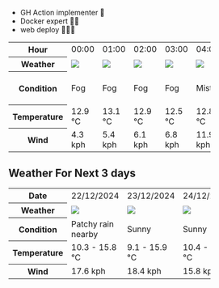 - GH Action implementer 🚀
- Docker expert 🐳🚢
- web deploy 👨🏻‍💻

<div style="width:400px">


<table>
    <tr>
        <th>Hour</th>
        <td>00:00</td><td>01:00</td><td>02:00</td><td>03:00</td><td>04:00</td><td>05:00</td><td>06:00</td><td>07:00</td><td>08:00</td><td>09:00</td><td>10:00</td><td>11:00</td><td>12:00</td><td>13:00</td><td>14:00</td><td>15:00</td><td>16:00</td><td>17:00</td><td>18:00</td><td>19:00</td><td>20:00</td><td>21:00</td><td>22:00</td><td>23:00</td>
    </tr>
    <tr>
        <th>Weather</th>
        <td><img src="https://cdn.weatherapi.com/weather/64x64/night/248.png"></img></td><td><img src="https://cdn.weatherapi.com/weather/64x64/night/248.png"></img></td><td><img src="https://cdn.weatherapi.com/weather/64x64/night/248.png"></img></td><td><img src="https://cdn.weatherapi.com/weather/64x64/night/248.png"></img></td><td><img src="https://cdn.weatherapi.com/weather/64x64/night/143.png"></img></td><td><img src="https://cdn.weatherapi.com/weather/64x64/night/176.png"></img></td><td><img src="https://cdn.weatherapi.com/weather/64x64/night/176.png"></img></td><td><img src="https://cdn.weatherapi.com/weather/64x64/day/176.png"></img></td><td><img src="https://cdn.weatherapi.com/weather/64x64/day/176.png"></img></td><td><img src="https://cdn.weatherapi.com/weather/64x64/day/176.png"></img></td><td><img src="https://cdn.weatherapi.com/weather/64x64/day/116.png"></img></td><td><img src="https://cdn.weatherapi.com/weather/64x64/day/113.png"></img></td><td><img src="https://cdn.weatherapi.com/weather/64x64/day/113.png"></img></td><td><img src="https://cdn.weatherapi.com/weather/64x64/day/113.png"></img></td><td><img src="https://cdn.weatherapi.com/weather/64x64/day/113.png"></img></td><td><img src="https://cdn.weatherapi.com/weather/64x64/day/113.png"></img></td><td><img src="https://cdn.weatherapi.com/weather/64x64/day/113.png"></img></td><td><img src="https://cdn.weatherapi.com/weather/64x64/day/113.png"></img></td><td><img src="https://cdn.weatherapi.com/weather/64x64/day/113.png"></img></td><td><img src="https://cdn.weatherapi.com/weather/64x64/day/113.png"></img></td><td><img src="https://cdn.weatherapi.com/weather/64x64/day/113.png"></img></td><td><img src="https://cdn.weatherapi.com/weather/64x64/day/113.png"></img></td><td><img src="https://cdn.weatherapi.com/weather/64x64/night/113.png"></img></td><td><img src="https://cdn.weatherapi.com/weather/64x64/night/113.png"></img></td>
    </tr>
    <tr>
        <th>Condition</th>
        <td width="200px">Fog</td><td width="200px">Fog</td><td width="200px">Fog</td><td width="200px">Fog</td><td width="200px">Mist</td><td width="200px">Patchy rain nearby</td><td width="200px">Patchy rain nearby</td><td width="200px">Patchy rain nearby</td><td width="200px">Patchy rain nearby</td><td width="200px">Patchy rain nearby</td><td width="200px">Partly Cloudy </td><td width="200px">Sunny</td><td width="200px">Sunny</td><td width="200px">Sunny</td><td width="200px">Sunny</td><td width="200px">Sunny</td><td width="200px">Sunny</td><td width="200px">Sunny</td><td width="200px">Sunny</td><td width="200px">Sunny</td><td width="200px">Sunny</td><td width="200px">Sunny</td><td width="200px">Clear </td><td width="200px">Clear </td>
    </tr>
    <tr>
        <th>Temperature</th>
        <td>12.9 °C</td><td>13.1 °C</td><td>12.9 °C</td><td>12.5 °C</td><td>12.8 °C</td><td>12.7 °C</td><td>12.6 °C</td><td>12.6 °C</td><td>12.7 °C</td><td>13.2 °C</td><td>14.3 °C</td><td>14.9 °C</td><td>14.9 °C</td><td>15 °C</td><td>15.3 °C</td><td>15.7 °C</td><td>15.8 °C</td><td>15.6 °C</td><td>15.4 °C</td><td>14.9 °C</td><td>13.4 °C</td><td>11.7 °C</td><td>10.7 °C</td><td>10.3 °C</td>
    </tr>
    <tr>
        <th>Wind</th>
        <td>4.3 kph</td><td>5.4 kph</td><td>6.1 kph</td><td>6.8 kph</td><td>11.9 kph</td><td>15.5 kph</td><td>17.3 kph</td><td>17.6 kph</td><td>17.3 kph</td><td>16.2 kph</td><td>14.8 kph</td><td>15.1 kph</td><td>15.8 kph</td><td>15.1 kph</td><td>13.3 kph</td><td>12.2 kph</td><td>14.4 kph</td><td>16.2 kph</td><td>14.8 kph</td><td>13.3 kph</td><td>13.7 kph</td><td>11.5 kph</td><td>11.5 kph</td><td>11.9 kph</td>
    </tr>
</table>


<div/>

## Weather For Next 3 days

<div style="width:400px">


<table>
    <tr>
        <th>Date</th>
        <td>22/12/2024</td><td>23/12/2024</td><td>24/12/2024</td>
    </tr>
    <tr>
        <th>Weather</th>
        <td><img src="https://cdn.weatherapi.com/weather/64x64/day/176.png"/></td><td><img src="https://cdn.weatherapi.com/weather/64x64/day/113.png"/></td><td><img src="https://cdn.weatherapi.com/weather/64x64/day/113.png"/></td>
    </tr>
    <tr>
        <th>Condition</th>
        <td width="200px">Patchy rain nearby</td><td width="200px">Sunny</td><td width="200px">Sunny</td>
    </tr>
    <tr>
        <th>Temperature</th>
        <td>10.3 -  15.8 °C</td><td>9.1 -  15.9 °C</td><td>10.4 -  18.4 °C</td>
    </tr>
    <tr>
        <th>Wind</th>
        <td>17.6 kph</td><td>18.4 kph</td><td>15.8 kph</td>
    </tr>
</table>


<div/>


